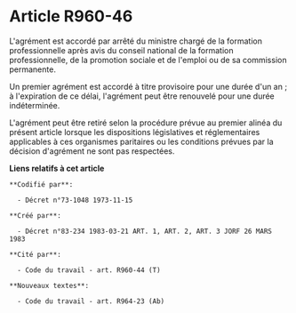 # Article R960-46

L'agrément est accordé par arrêté du ministre chargé de la formation professionnelle après avis du conseil national de la
formation professionnelle, de la promotion sociale et de l'emploi ou de sa commission permanente. 

Un premier agrément est accordé à titre provisoire pour une durée d'un an ; à l'expiration de ce délai, l'agrément peut être
renouvelé pour une durée indéterminée. 

L'agrément peut être retiré selon la procédure prévue au premier alinéa du présent article lorsque les dispositions
législatives et réglementaires applicables à ces organismes paritaires ou les conditions prévues par la décision d'agrément
ne sont pas respectées.

**Liens relatifs à cet article**

	**Codifié par**:

	  - Décret n°73-1048 1973-11-15

	**Créé par**:

	  - Décret n°83-234 1983-03-21 ART. 1, ART. 2, ART. 3 JORF 26 MARS 1983

	**Cité par**:

	  - Code du travail - art. R960-44 (T)

	**Nouveaux textes**:

	  - Code du travail - art. R964-23 (Ab)
